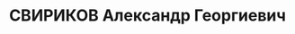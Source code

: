 ---
title: СВИРИКОВ Александр Георгиевич
description: 'Род. в 1888, Украина, Донецкая обл., г. Славянск, член ВКП(б). Проживал:
  Украинская ССР, г. Харьков, ст. Сортировочная. Нач. Юго-Западной ж.д.

  Арестован 05.09.1937. Обв. по ст. 54-7-8-11 (участник правотроцкистского блока).
  Приговор: ВК ВС СССР, 19.11.1938 – ВМН'
---
